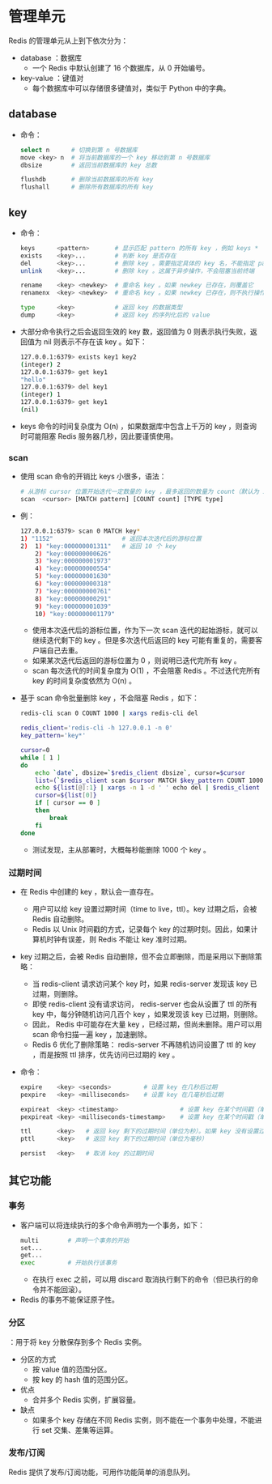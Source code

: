 # 管理单元

Redis 的管理单元从上到下依次分为：
- database ：数据库
  - 一个 Redis 中默认创建了 16 个数据库，从 0 开始编号。
- key-value ：键值对
  - 每个数据库中可以存储很多键值对，类似于 Python 中的字典。

## database

- 命令：
  ```sh
  select n      # 切换到第 n 号数据库
  move <key> n  # 将当前数据库的一个 key 移动到第 n 号数据库
  dbsize        # 返回当前数据库的 key 总数

  flushdb       # 删除当前数据库的所有 key
  flushall      # 删除所有数据库的所有 key
  ```

## key

- 命令：
  ```sh
  keys      <pattern>       # 显示匹配 pattern 的所有 key ，例如 keys *
  exists    <key>...        # 判断 key 是否存在
  del       <key>...        # 删除 key 。需要指定具体的 key 名，不能指定 pattern 。这属于同步操作，会阻塞当前终端
  unlink    <key>...        # 删除 key 。这属于异步操作，不会阻塞当前终端

  rename    <key> <newkey>  # 重命名 key 。如果 newkey 已存在，则覆盖它
  renamenx  <key> <newkey>  # 重命名 key 。如果 newkey 已存在，则不执行操作

  type      <key>           # 返回 key 的数据类型
  dump      <key>           # 返回 key 的序列化后的 value
  ```
- 大部分命令执行之后会返回生效的 key 数，返回值为 0 则表示执行失败，返回值为 nil 则表示不存在该 key 。如下：
  ```sh
  127.0.0.1:6379> exists key1 key2
  (integer) 2
  127.0.0.1:6379> get key1
  "hello"
  127.0.0.1:6379> del key1
  (integer) 1
  127.0.0.1:6379> get key1
  (nil)
  ```
- keys 命令的时间复杂度为 O(n) ，如果数据库中包含上千万的 key ，则查询时可能阻塞 Redis 服务器几秒，因此要谨慎使用。

### scan

- 使用 scan 命令的开销比 keys 小很多，语法：
  ```sh
  # 从游标 cursor 位置开始迭代一定数量的 key ，最多返回的数量为 count（默认为 10 ）
  scan  <cursor> [MATCH pattern] [COUNT count] [TYPE type]
  ```

- 例：
  ```sh
  127.0.0.1:6379> scan 0 MATCH key*
  1) "1152"                   # 返回本次迭代后的游标位置
  2)  1) "key:000000001311"   # 返回 10 个 key
      2) "key:000000000626"
      3) "key:000000001973"
      4) "key:000000000554"
      5) "key:000000001630"
      6) "key:000000000318"
      7) "key:000000000761"
      8) "key:000000000291"
      9) "key:000000001039"
      10) "key:000000001179"
  ```
  - 使用本次迭代后的游标位置，作为下一次 scan 迭代的起始游标，就可以继续迭代剩下的 key 。但是多次迭代后返回的 key 可能有重复的，需要客户端自己去重。
  - 如果某次迭代后返回的游标位置为 0 ，则说明已迭代完所有 key 。
  - scan 每次迭代的时间复杂度为 O(1) ，不会阻塞 Redis 。不过迭代完所有 key 的时间复杂度依然为 O(n) 。
- 基于 scan 命令批量删除 key ，不会阻塞 Redis ，如下：
  ```sh
  redis-cli scan 0 COUNT 1000 | xargs redis-cli del
  ```
  ```sh
  redis_client='redis-cli -h 127.0.0.1 -n 0'
  key_pattern='key*'

  cursor=0
  while [ 1 ]
  do
      echo `date`, dbsize=`$redis_client dbsize`, cursor=$cursor
      list=(`$redis_client scan $cursor MATCH $key_pattern COUNT 1000`)
      echo ${list[@]:1} | xargs -n 1 -d ' ' echo del | $redis_client > /dev/null
      cursor=${list[0]}
      if [ cursor == 0 ]
      then
          break
      fi
  done
  ```
  - 测试发现，主从部署时，大概每秒能删除 1000 个 key 。

### 过期时间

- 在 Redis 中创建的 key ，默认会一直存在。
  - 用户可以给 key 设置过期时间（time to live，ttl）。key 过期之后，会被 Redis 自动删除。
  - Redis 以 Unix 时间戳的方式，记录每个 key 的过期时刻。因此，如果计算机时钟有误差，则 Redis 不能让 key 准时过期。

- key 过期之后，会被 Redis 自动删除，但不会立即删除，而是采用以下删除策略：
  - 当 redis-client 请求访问某个 key 时，如果 redis-server 发现该 key 已过期，则删除。
  - 即使 redis-client 没有请求访问， redis-server 也会从设置了 ttl 的所有 key 中，每分钟随机访问几百个 key ，如果发现该 key 已过期，则删除。
  - 因此， Redis 中可能存在大量 key ，已经过期，但尚未删除。用户可以用 scan 命令扫描一遍 key ，加速删除。
  - Redis 6 优化了删除策略： redis-server 不再随机访问设置了 ttl 的 key ，而是按照 ttl 排序，优先访问已过期的 key 。

- 命令：
  ```sh
  expire    <key> <seconds>         # 设置 key 在几秒后过期
  pexpire   <key> <milliseconds>    # 设置 key 在几毫秒后过期

  expireat  <key> <timestamp>                 # 设置 key 在某个时间戳（单位为秒）之后过期
  pexpireat <key> <milliseconds-timestamp>    # 设置 key 在某个时间戳（单位为毫秒）之后过期

  ttl       <key>   # 返回 key 剩下的过期时间（单位为秒）。如果 key 没有设置过期时间，则返回 -1 。如果 key 不存在，则返回 -2
  pttl      <key>   # 返回 key 剩下的过期时间（单位为毫秒）

  persist   <key>   # 取消 key 的过期时间
  ```

## 其它功能

### 事务

- 客户端可以将连续执行的多个命令声明为一个事务，如下：
  ```sh
  multi        # 声明一个事务的开始
  set...
  get...
  exec         # 开始执行该事务
  ```
  - 在执行 exec 之前，可以用 discard 取消执行剩下的命令（但已执行的命令并不能回滚）。
- Redis 的事务不能保证原子性。

### 分区

：用于将 key 分散保存到多个 Redis 实例。

- 分区的方式
  - 按 value 值的范围分区。
  - 按 key 的 hash 值的范围分区。
- 优点
  - 合并多个 Redis 实例，扩展容量。
- 缺点
  - 如果多个 key 存储在不同 Redis 实例，则不能在一个事务中处理，不能进行 set 交集、差集等运算。

### 发布/订阅

Redis 提供了发布/订阅功能，可用作功能简单的消息队列。
